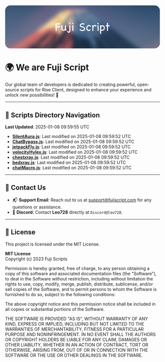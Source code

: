 ![Banner](.github/b.webp)

# 🌍 **We are Fuji Script**

Our global team of developers is dedicated to creating powerful, open-source scripts for Rise Client, designed to enhance your experience and unlock new possibilities! 🌟

---
<!-- SCRIPTS_NAVIGATION_START -->
## 📂 **Scripts Directory Navigation**

**Last Updated**: 2025-01-08 09:59:55 UTC

- **[SilentAura.js](scripts/SilentAura.js)**: Last modified on 2025-01-08 09:59:52 UTC
- **[ChatBypass.js](scripts/ChatBypass.js)**: Last modified on 2025-01-08 09:59:52 UTC
- **[jetpackFly.js](scripts/jetpackFly.js)**: Last modified on 2025-01-08 09:59:52 UTC
- **[velocityHylex.js](scripts/velocityHylex.js)**: Last modified on 2025-01-08 09:59:52 UTC
- **[chestxray.js](scripts/chestxray.js)**: Last modified on 2025-01-08 09:59:52 UTC
- **[bedxray.js](scripts/bedxray.js)**: Last modified on 2025-01-08 09:59:52 UTC
- **[chatMacro.js](scripts/chatMacro.js)**: Last modified on 2025-01-08 09:59:52 UTC

<!-- SCRIPTS_NAVIGATION_END -->

---

## 💬 **Contact Us**  
- 📬 **Support Email**: Reach out to us at [support@fujiscript.com](mailto:support@fujiscript.com) for any questions or assistance.  
- 💬 **Discord**: Contact **Leo728** directly at `Discord@leo728`.

---

## 📜 **License**

This project is licensed under the MIT License.  

**MIT License**  
Copyright (c) 2023 Fuji Scripts  

Permission is hereby granted, free of charge, to any person obtaining a copy of this software and associated documentation files (the "Software"), to deal in the Software without restriction, including without limitation the rights to use, copy, modify, merge, publish, distribute, sublicense, and/or sell copies of the Software, and to permit persons to whom the Software is furnished to do so, subject to the following conditions:  

The above copyright notice and this permission notice shall be included in all copies or substantial portions of the Software.  

THE SOFTWARE IS PROVIDED "AS IS", WITHOUT WARRANTY OF ANY KIND, EXPRESS OR IMPLIED, INCLUDING BUT NOT LIMITED TO THE WARRANTIES OF MERCHANTABILITY, FITNESS FOR A PARTICULAR PURPOSE AND NONINFRINGEMENT. IN NO EVENT SHALL THE AUTHORS OR COPYRIGHT HOLDERS BE LIABLE FOR ANY CLAIM, DAMAGES OR OTHER LIABILITY, WHETHER IN AN ACTION OF CONTRACT, TORT OR OTHERWISE, ARISING FROM, OUT OF OR IN CONNECTION WITH THE SOFTWARE OR THE USE OR OTHER DEALINGS IN THE SOFTWARE.  
